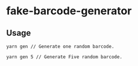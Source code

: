 # fake-barcode-generator

## Usage

```
yarn gen // Generate one random barcode.
```

```
yarn gen 5 // Generate Five random barcode.
```
